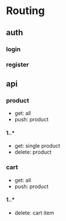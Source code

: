 # Routing
## auth
### login
### register

## api
### product
- get: all
- push: product
#### 1..*
- get: single product
- delete: product
### cart
- get: all
- push: product
#### 1..*
- delete: cart item
